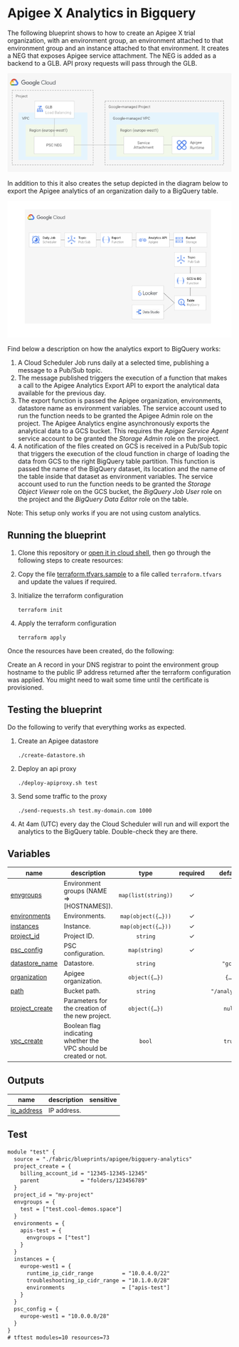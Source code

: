 # Apigee X Analytics in Bigquery

The following blueprint shows to how to create an Apigee X trial organization, with an environment group, an environment attached to that environment group and an instance attached to that environment. It creates a NEG that exposes Apigee service attachment. The NEG is added as a backend to a GLB. API proxy requests will pass through the GLB.

![Analytics northbound networking](diagram1.png)

In addition to this it also creates the setup depicted in the diagram below to export the Apigee analytics of an organization daily to a BigQuery table.

![Apigee analytics in BigQuery](diagram2.png)

Find below a description on how the analytics export to BigQuery works:

1. A Cloud Scheduler Job runs daily at a selected time, publishing a message to a Pub/Sub topic.
2. The message published triggers the execution of a function that makes a call to the Apigee Analytics Export API to export the analytical data available for the previous day.
3. The export function is passed the Apigee organization, environments, datastore name as environment variables. The service account used to run the function needs to be granted the Apigee Admin role on the project. The Apigee Analytics engine asynchronously exports the analytical data to a GCS bucket. This requires the _Apigee Service Agent_ service account to be granted the _Storage Admin_ role on the project.
4. A notification of the files created on GCS is received in a Pub/Sub topic that triggers the execution of the cloud function in charge of loading the data from GCS to the right BigQuery table partition. This function is passed the name of the BigQuery dataset, its location and the name of the table inside that dataset as environment variables. The service account used to run the function needs to be granted the _Storage Object Viewer_ role on the GCS bucket, the _BigQuery Job User_ role on the project and the _BigQuery Data Editor_ role on the table.

Note: This setup only works if you are not using custom analytics.

## Running the blueprint

1. Clone this repository or [open it in cloud shell](https://ssh.cloud.google.com/cloudshell/editor?cloudshell_git_repo=https%3A%2F%2Fgithub.com%2Fterraform-google-modules%2Fcloud-foundation-fabric&cloudshell_print=cloud-shell-readme.txt&cloudshell_working_dir=blueprints%2Fapigee%2Fbigquery-analytics), then go through the following steps to create resources:

2. Copy the file [terraform.tfvars.sample](./terraform.tfvars.sample) to a file called ```terraform.tfvars``` and update the values if required.

3. Initialize the terraform configuration

    ```terraform init```

4. Apply the terraform configuration

    ```terraform apply```

Once the resources have been created, do the following:

Create an A record in your DNS registrar to point the environment group hostname to the public IP address returned after the terraform configuration was applied. You might need to wait some time until the certificate is provisioned.

## Testing the blueprint

Do the following to verify that everything works as expected.

1. Create an Apigee datastore

    ```./create-datastore.sh```

2. Deploy an api proxy

    ```./deploy-apiproxy.sh test```

3. Send some traffic to the proxy

    ```./send-requests.sh test.my-domain.com 1000```

4. At 4am (UTC) every day the Cloud Scheduler will run and will export the analytics to the BigQuery table. Double-check they are there.
<!-- BEGIN TFDOC -->
## Variables

| name | description | type | required | default |
|---|---|:---:|:---:|:---:|
| [envgroups](variables.tf#L24) | Environment groups (NAME => [HOSTNAMES]). | <code>map&#40;list&#40;string&#41;&#41;</code> | ✓ |  |
| [environments](variables.tf#L30) | Environments. | <code title="map&#40;object&#40;&#123;&#10;  display_name &#61; optional&#40;string&#41;&#10;  description  &#61; optional&#40;string&#41;&#10;  node_config &#61; optional&#40;object&#40;&#123;&#10;    min_node_count &#61; optional&#40;number&#41;&#10;    max_node_count &#61; optional&#40;number&#41;&#10;  &#125;&#41;&#41;&#10;  iam       &#61; optional&#40;map&#40;list&#40;string&#41;&#41;&#41;&#10;  envgroups &#61; optional&#40;list&#40;string&#41;&#41;&#10;&#125;&#41;&#41;">map&#40;object&#40;&#123;&#8230;&#125;&#41;&#41;</code> | ✓ |  |
| [instances](variables.tf#L45) | Instance. | <code title="map&#40;object&#40;&#123;&#10;  display_name                  &#61; optional&#40;string&#41;&#10;  description                   &#61; optional&#40;string&#41;&#10;  runtime_ip_cidr_range         &#61; string&#10;  troubleshooting_ip_cidr_range &#61; string&#10;  disk_encryption_key           &#61; optional&#40;string&#41;&#10;  consumer_accept_list          &#61; optional&#40;list&#40;string&#41;&#41;&#10;  environments                  &#61; optional&#40;list&#40;string&#41;&#41;&#10;&#125;&#41;&#41;">map&#40;object&#40;&#123;&#8230;&#125;&#41;&#41;</code> | ✓ |  |
| [project_id](variables.tf#L91) | Project ID. | <code>string</code> | ✓ |  |
| [psc_config](variables.tf#L97) | PSC configuration. | <code>map&#40;string&#41;</code> | ✓ |  |
| [datastore_name](variables.tf#L17) | Datastore. | <code>string</code> |  | <code>&#34;gcs&#34;</code> |
| [organization](variables.tf#L59) | Apigee organization. | <code title="object&#40;&#123;&#10;  display_name            &#61; optional&#40;string, &#34;Apigee organization created by tf module&#34;&#41;&#10;  description             &#61; optional&#40;string, &#34;Apigee organization created by tf module&#34;&#41;&#10;  authorized_network      &#61; optional&#40;string, &#34;vpc&#34;&#41;&#10;  runtime_type            &#61; optional&#40;string, &#34;CLOUD&#34;&#41;&#10;  billing_type            &#61; optional&#40;string&#41;&#10;  database_encryption_key &#61; optional&#40;string&#41;&#10;  analytics_region        &#61; optional&#40;string, &#34;europe-west1&#34;&#41;&#10;&#125;&#41;">object&#40;&#123;&#8230;&#125;&#41;</code> |  | <code title="&#123;&#10;&#125;">&#123;&#8230;&#125;</code> |
| [path](variables.tf#L75) | Bucket path. | <code>string</code> |  | <code>&#34;&#47;analytics&#34;</code> |
| [project_create](variables.tf#L82) | Parameters for the creation of the new project. | <code title="object&#40;&#123;&#10;  billing_account_id &#61; string&#10;  parent             &#61; string&#10;&#125;&#41;">object&#40;&#123;&#8230;&#125;&#41;</code> |  | <code>null</code> |
| [vpc_create](variables.tf#L103) | Boolean flag indicating whether the VPC should be created or not. | <code>bool</code> |  | <code>true</code> |

## Outputs

| name | description | sensitive |
|---|---|:---:|
| [ip_address](outputs.tf#L17) | IP address. |  |
<!-- END TFDOC -->
## Test

```hcl
module "test" {
  source = "./fabric/blueprints/apigee/bigquery-analytics"
  project_create = {
    billing_account_id = "12345-12345-12345"
    parent             = "folders/123456789"
  }
  project_id = "my-project"
  envgroups = {
    test = ["test.cool-demos.space"]
  }
  environments = {
    apis-test = {
      envgroups = ["test"]
    }
  }
  instances = {
    europe-west1 = {
      runtime_ip_cidr_range         = "10.0.4.0/22"
      troubleshooting_ip_cidr_range = "10.1.0.0/28"
      environments                  = ["apis-test"]
    }
  }
  psc_config = {
    europe-west1 = "10.0.0.0/28"
  }
}
# tftest modules=10 resources=73
```
